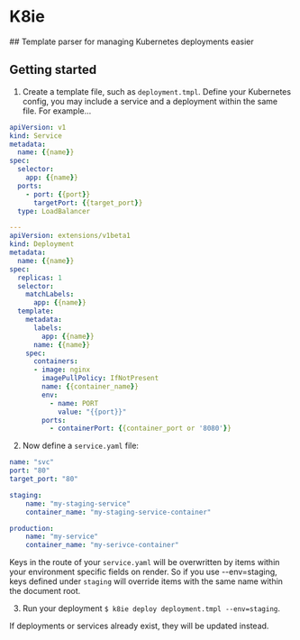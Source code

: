 # K8ie

## Template parser for managing Kubernetes deployments easier

## Getting started

1. Create a template file, such as `deployment.tmpl`. Define your Kubernetes config, you may include a service and a deployment within the same file. For example...

```yaml
apiVersion: v1
kind: Service
metadata:
  name: {{name}}
spec:
  selector:
    app: {{name}}
  ports:
    - port: {{port}}
      targetPort: {{target_port}}
  type: LoadBalancer

---
apiVersion: extensions/v1beta1
kind: Deployment
metadata:
  name: {{name}}
spec:
  replicas: 1
  selector:
    matchLabels:
      app: {{name}}
  template:
    metadata:
      labels:
        app: {{name}}
      name: {{name}}
    spec:
      containers:
      - image: nginx
        imagePullPolicy: IfNotPresent
        name: {{container_name}}
        env:
          - name: PORT
            value: "{{port}}"
        ports:
          - containerPort: {{container_port or '8080'}}
```

2. Now define a `service.yaml` file:

```yaml
name: "svc"
port: "80"
target_port: "80"

staging:
    name: "my-staging-service"
    container_name: "my-staging-service-container"

production:
    name: "my-service"
    container_name: "my-serivce-container"
```

Keys in the route of your `service.yaml` will be overwritten by items within your environment specific fields on render. So if you use --env=staging, keys defined under `staging` will override items with the same name within the document root.

3. Run your deployment `$ k8ie deploy deployment.tmpl --env=staging`.

If deployments or services already exist, they will be updated instead.
